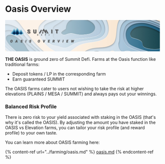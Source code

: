 # Oasis Overview

![](<../.gitbook/assets/Oasis Overview Masthead.jpg>)

**THE OASIS** is ground zero of Summit Defi. Farms at the Oasis function like traditional farms:

* Deposit tokens / LP in the corresponding farm
* Earn guaranteed SUMMIT

The OASIS farms cater to users not wishing to take the risk at higher elevations (PLAINS / MESA / SUMMIT) and always pays out your winnings.

### Balanced Risk Profile

There is zero risk to your yield associated with staking in the OASIS (that's why it's called the OASIS).  By adjusting the amount you have staked in the OASIS vs Elevation farms, you can tailor your risk profile (and reward profile) to your own taste.

You can learn more about OASIS farming here:

{% content-ref url="../farming/oasis.md" %}
[oasis.md](../farming/oasis.md)
{% endcontent-ref %}
